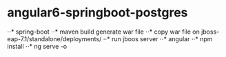# angular6-springboot-postgres
⋅⋅* spring-boot
⋅⋅* maven build generate war file
⋅⋅* copy war file on jboss-eap-7.1/standalone/deployments/
⋅⋅* run jboos server
⋅⋅* angular
⋅⋅* npm install
⋅⋅* ng serve -o
